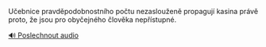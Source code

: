 
Učebnice pravděpodobnostního počtu nezaslouženě propagují kasina právě proto, že jsou pro obyčejného člověka nepřístupné.

[🔊 Poslechnout audio](/data/7-paragraphs/audio/chapter_29/para_002-Uebnice-pravdpodobnostnho-potu-nezaslouen-pr.mp3)
